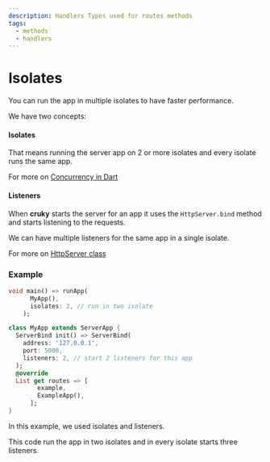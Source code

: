 ```yaml
---
description: Handlers Types used for routes methods
tags:
  - methods
  - handlers
---
```


# Isolates

You can run the app in multiple isolates to have faster performance.

We have two concepts:

#### Isolates

That means running the server app on 2 or more isolates and every isolate runs the same app.

For more on [Concurrency in Dart](https://dart.dev/guides/language/concurrency)

#### Listeners

When __cruky__ starts the server for an app it uses the `HttpServer.bind` method and starts listening to the requests.

We can have multiple listeners for the same app in a single isolate.

For more on [HttpServer class](https://api.dart.dev/stable/2.16.2/dart-io/HttpServer-class.html)

### Example

```dart
void main() => runApp(
      MyApp(),
      isolates: 2, // run in two isolate
    );

class MyApp extends ServerApp {
  ServerBind init() => ServerBind(
    address: '127.0.0.1',
    port: 5000,
    listeners: 2, // start 2 listeners for this app
  );
  @override
  List get routes => [
        example,
        ExampleApp(),
      ];
}
```

In this example, we used isolates and listeners.

This code run the app in two isolates and in every isolate starts three listeners.